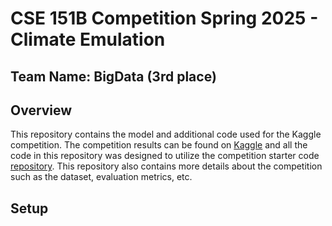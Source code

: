 # CSE 151B Competition Spring 2025 - Climate Emulation
## Team Name: BigData (3rd place)
## Overview
This repository contains the model and additional code used for the Kaggle competition. The competition results can be found on [Kaggle](https://www.kaggle.com/competitions/cse151b-spring2025-competition/overview) and all the code in this repository was designed to utilize the competition starter code [repository](https://github.com/salvaRC/cse151b-spring2025-competition). This repository also contains more details about the competition such as the dataset, evaluation metrics, etc. 
## Setup
